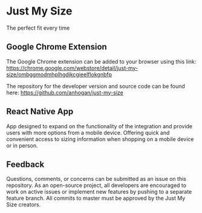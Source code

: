 # Just My Size
The perfect fit every time

## Google Chrome Extension
The Google Chrome extension can be added to your browser using this link: https://chrome.google.com/webstore/detail/just-my-size/ombggmodmhplhgdjkcgieelflokgnbfp

The repository for the developer version and source code can be found here: https://github.com/anhogan/just-my-size

## React Native App
App designed to expand on the functionality of the integration and provide users with more options from a mobile device. Offering quick and convenient access to sizing information when shopping on a mobile device or in person.

## Feedback
Questions, comments, or concerns can be submitted as an issue on this repository. As an open-source project, all developers are encouraged to work on active issues or implement new features by pushing to a separate feature branch. All commits to master must be approved by the Just My Size creators.